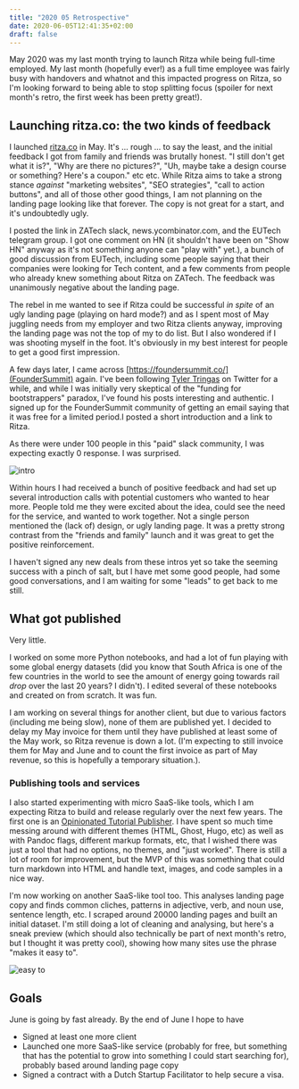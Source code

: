 ```yaml
---
title: "2020 05 Retrospective"
date: 2020-06-05T12:41:35+02:00
draft: false
---
```


May 2020 was my last month trying to launch Ritza while being full-time employed. My last month (hopefully ever!) as a full time employee was fairly busy with handovers and whatnot and this impacted progress on Ritza, so I'm looking forward to being able to stop splitting focus (spoiler for next month's retro, the first week has been pretty great!).

## Launching ritza.co: the two kinds of feedback

I launched [ritza.co](https://ritza.co) in May. It's ... rough ... to say the least, and the initial feedback I got from family and friends was brutally honest. "I still don't get what it is?", "Why are there no pictures?", "Uh, maybe take a design course or something? Here's a coupon." etc etc. While Ritza aims to take a strong stance _against_ "marketing websites", "SEO strategies", "call to action buttons", and all of those other good things, I am not planning on the landing page looking like that forever. The copy is not great for a start, and it's undoubtedly ugly.

I posted the link in ZATech slack, news.ycombinator.com, and the EUTech telegram group. I got one comment on HN (it shouldn't have been on "Show HN" anyway as it's not something anyone can "play with" yet.), a bunch of good discussion from EUTech, including some people saying that their companies were looking for Tech content, and a few comments from people who already knew something about Ritza on ZATech. The feedback was unanimously negative about the landing page.

The rebel in me wanted to see if Ritza could be successful _in spite_ of an ugly landing page (playing on hard mode?) and as I spent most of May juggling needs from my employer and two Ritza clients anyway, improving the landing page was not the top of my to do list. But I also wondered if I was shooting myself in the foot. It's obviously in my best interest for people to get a good first impression. 

A few days later, I came across [https://foundersummit.co/](FounderSummit) again. I've been following [Tyler Tringas](https://twitter.com/tylertringas) on Twitter for a while, and while I was initially very skeptical of the "funding for bootstrappers" paradox, I've found his posts interesting and authentic. I signed up for the FounderSummit community of getting an email saying that it was free for a limited period.I posted a short introduction and a link to Ritza. 

As there were under 100 people in this "paid" slack community, I was expecting exactly 0 response. I was surprised.

![intro](/hugoblog/resources/slackintro.png)

Within hours I had received a bunch of positive feedback and had set up several introduction calls with potential customers who wanted to hear more. People told me they were excited about the idea, could see the need for the service, and wanted to work together. Not a single person mentioned the (lack of) design, or ugly landing page. It was a pretty strong contrast from the "friends and family" launch and it was great to get the positive reinforcement.

I haven't signed any new deals from these intros yet so take the seeming success with a pinch of salt,  but I have met some good people, had some good conversations, and I am waiting for some "leads" to get back to me still.

## What got published

Very little.

I worked on some more Python notebooks, and had a lot of fun playing with some global energy datasets (did you know that South Africa is one of the few countries in the world to see the amount of energy going towards rail _drop_ over the last 20 years? I didn't). I edited several of these notebooks and created on from scratch. It was fun.

I am working on several things for another client, but due to various factors (including me being slow), none of them are published yet. I decided to delay my May invoice for them until they have published at least some of the May work, so Ritza revenue is down a lot. (I'm expecting to still invoice them for May and June and to count the first invoice as part of May revenue, so this is hopefully a temporary situation.).

### Publishing tools and services

I also started experimenting with micro SaaS-like tools, which I am expecting Ritza to build and release regularly over the next few years. The first one is an [Opinionated Tutorial Publisher](https://ritza.co/experiments/opinionated-tutorial-publisher.md). I have spent so much time messing around with different themes (HTML, Ghost, Hugo, etc) as well as with Pandoc flags, different markup formats, etc, that I wished there was just a tool that had no options, no themes, and "just worked". There is still a lot of room for improvement, but the MVP of this was something that could turn markdown into HTML and handle text, images, and code samples in a nice way. 

I'm now working on another SaaS-like tool too. This analyses landing page copy and finds common cliches, patterns in adjective, verb, and noun use, sentence length, etc. I scraped around 20000 landing pages and built an initial dataset. I'm still doing a lot of cleaning and analysing, but here's a sneak preview (which should also technically be part of next month's retro, but I thought it was pretty cool), showing how many sites use the phrase "makes it easy to".

![easy to](/hugoblog/resources/easyto.gif)

## Goals

June is going by fast already. By the end of June I hope to have 

* Signed at least one more client
* Launched one more SaaS-like service (probably for free, but something that has the potential to grow into something I could start searching for), probably based around landing page copy
* Signed a contract with a Dutch Startup Facilitator to help secure a visa.










